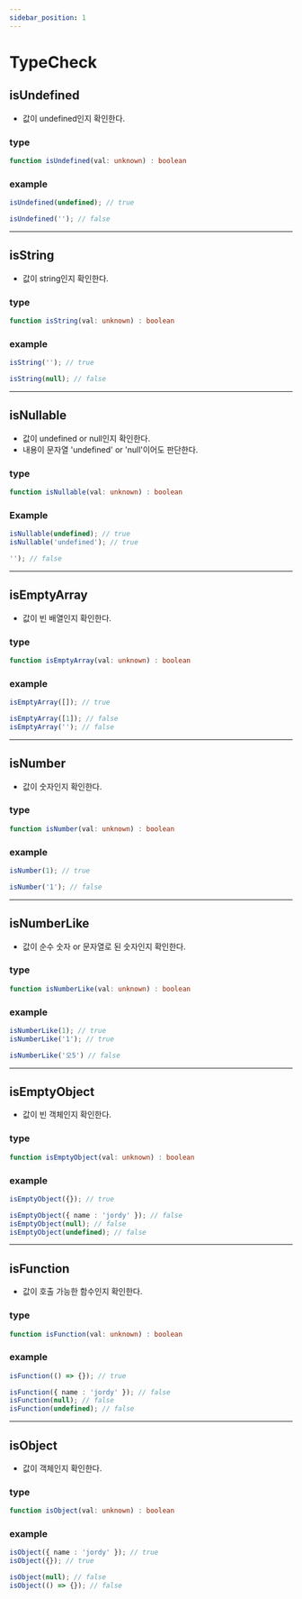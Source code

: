 ```yaml
---
sidebar_position: 1
---
```


# TypeCheck

## isUndefined 
- 값이 undefined인지 확인한다.

### type

```ts
function isUndefined(val: unknown) : boolean
```

### example

```ts
isUndefined(undefined); // true

isUndefined(''); // false
```

---

## isString 
- 값이 string인지 확인한다.

### type
```ts
function isString(val: unknown) : boolean
```

### example
```ts
isString(''); // true

isString(null); // false
```

---

## isNullable
- 값이 undefined or null인지 확인한다.
- 내용이 문자열 'undefined' or 'null'이어도 판단한다.

### type
```ts
function isNullable(val: unknown) : boolean
```

### Example
```ts
isNullable(undefined); // true
isNullable('undefined'); // true

''); // false
```

---

## isEmptyArray
- 값이 빈 배열인지 확인한다.

### type
```ts
function isEmptyArray(val: unknown) : boolean
```

### example
```ts
isEmptyArray([]); // true

isEmptyArray([1]); // false
isEmptyArray(''); // false
```

---

## isNumber
- 값이 숫자인지 확인한다.

### type
```ts
function isNumber(val: unknown) : boolean
```

### example
```ts
isNumber(1); // true

isNumber('1'); // false
```

---

## isNumberLike
- 값이 순수 숫자 or 문자열로 된 숫자인지 확인한다.

### type
```ts
function isNumberLike(val: unknown) : boolean
```

### example
```ts
isNumberLike(1); // true
isNumberLike('1'); // true

isNumberLike('오5') // false
```

---

## isEmptyObject
- 값이 빈 객체인지 확인한다.

### type
```ts
function isEmptyObject(val: unknown) : boolean
```

### example
```ts
isEmptyObject({}); // true

isEmptyObject({ name : 'jordy' }); // false
isEmptyObject(null); // false
isEmptyObject(undefined); // false
```

---

## isFunction
- 값이 호출 가능한 함수인지 확인한다.

### type
```ts
function isFunction(val: unknown) : boolean
```

### example
```ts
isFunction(() => {}); // true

isFunction({ name : 'jordy' }); // false
isFunction(null); // false
isFunction(undefined); // false
```

---

## isObject
- 값이 객체인지 확인한다.

### type
```ts
function isObject(val: unknown) : boolean
```

### example
```ts
isObject({ name : 'jordy' }); // true
isObject({}); // true

isObject(null); // false
isObject(() => {}); // false
```
